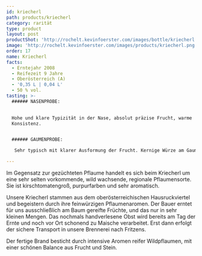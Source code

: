 ```yaml
---
id: kriecherl
path: products/kriecherl
category: rarität
type: product
layout: post
productShot: 'http://rochelt.kevinfoerster.com/images/bottle/kriecherl.png'
image: 'http://rochelt.kevinfoerster.com/images/products/kriecherl.png'
order: 17
name: Kriecherl
facts:
  - Erntejahr 2008
  - Reifezeit 9 Jahre
  - Oberösterreich (A)
  - '0,35 L | 0,04 L'
  - 50 % vol.
tasting: >-
  ###### NASENPROBE:

   
  Hohe und klare Typizität in der Nase, absolut präzise Frucht, warme
  Konsistenz.


  ###### GAUMENPROBE:

   Sehr typisch mit klarer Ausformung der Frucht. Kernige Würze am Gaumen, druckvoll und fest mit schöner Steinnote. Bleibt lang und herzhaft im Abgang, dicht, konzentriert, anhaltend.

---
```

Im Gegensatz zur gezüchteten Pflaume handelt es sich beim Kriecherl um eine sehr selten vorkommende, wild wachsende, regionale Pflaumensorte. Sie ist kirschtomatengroß, purpurfarben und sehr aromatisch.


Unsere Kriecherl stammen aus dem oberösterreichischen Hausruckviertel und begeistern durch ihre feinwürzigen Pflaumenaromen. Der Bauer erntet für uns ausschließlich am Baum gereifte Früchte, und das nur in sehr kleinen Mengen. Das nochmals handverlesene Obst wird bereits am Tag der Ernte und noch vor Ort schonend zu Maische verarbeitet. Erst dann erfolgt der sichere Transport in unsere Brennerei nach Fritzens.


Der fertige Brand besticht durch intensive Aromen reifer Wildpflaumen, mit einer schönen Balance aus Frucht und Stein.

